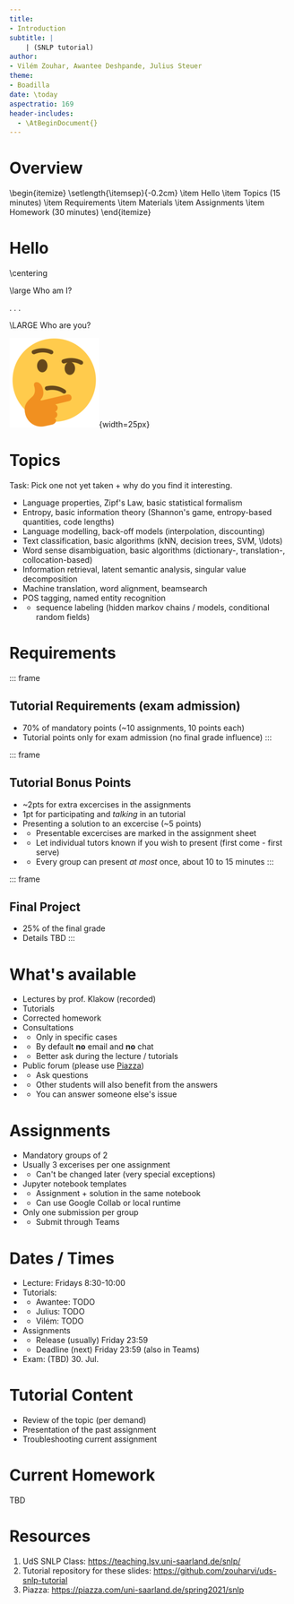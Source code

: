```yaml
---
title:
- Introduction
subtitle: |
    | (SNLP tutorial)
author:
- Vilém Zouhar, Awantee Deshpande, Julius Steuer
theme:
- Boadilla
date: \today
aspectratio: 169
header-includes:
  - \AtBeginDocument{}
---
```


# Overview 

\begin{itemize}
\setlength{\itemsep}{-0.2cm}
\item Hello
\item Topics (15 minutes)
\item Requirements
\item Materials
\item Assignments
\item Homework (30 minutes)
\end{itemize}

# Hello

\centering

\large Who am I?

. . .

\LARGE Who are you?

![](img/thinking_face.png){width=25px}

# Topics

Task: Pick one not yet taken + why do you find it interesting.

- Language properties, Zipf's Law, basic statistical formalism
- Entropy, basic information theory (Shannon's game, entropy-based quantities, code lengths)
- Language modelling, back-off models (interpolation, discounting)
- Text classification, basic algorithms (kNN, decision trees, SVM, \ldots)
- Word sense disambiguation, basic algorithms (dictionary-, translation-, collocation-based)
- Information retrieval, latent semantic analysis, singular value decomposition
- Machine translation, word alignment, beamsearch
- POS tagging, named entity recognition 
- - sequence labeling (hidden markov chains / models, conditional random fields)

# Requirements

::: frame
## Tutorial Requirements (exam admission)
- 70% of mandatory points (~10 assignments, 10 points each)
- Tutorial points only for exam admission (no final grade influence)
:::

::: frame
## Tutorial Bonus Points
- ~2pts for extra excercises in the assignments
- 1pt for participating and _talking_ in an tutorial
- Presenting a solution to an excercise (~5 points)
- - Presentable excercises are marked in the assignment sheet
- - Let individual tutors known if you wish to present (first come - first serve)
- - Every group can present _at most_ once, about 10 to 15 minutes
:::

::: frame
## Final Project
- 25\% of the final grade
- Details TBD
:::

# What's available

- Lectures by prof. Klakow (recorded)
- Tutorials
- Corrected homework
- Consultations
- - Only in specific cases
- - By default **no** email and **no** chat
- - Better ask during the lecture / tutorials
- Public forum (please use [Piazza](https://piazza.com/uni-saarland.de/spring2021/snlp))
- - Ask questions
- - Other students will also benefit from the answers
- - You can answer someone else's issue

<!--
# Cheating

. . .

\centering \footnotesize

no
-->

# Assignments

- Mandatory groups of 2
- Usually 3 excerises per one assignment
- - Can't be changed later (very special exceptions)
- Jupyter notebook templates
- - Assignment + solution in the same notebook
- - Can use Google Collab or local runtime
- Only one submission per group
- - Submit through Teams

# Dates / Times

- Lecture: Fridays 8:30-10:00
- Tutorials:
- - Awantee: TODO
- - Julius: TODO
- - Vilém: TODO
- Assignments
- - Release (usually) Friday 23:59
- - Deadline (next) Friday 23:59 (also in Teams)
- Exam: (TBD) 30. Jul.

# Tutorial Content

- Review of the topic (per demand)
- Presentation of the past assignment
- Troubleshooting current assignment

# Current Homework

TBD

# Resources

1. UdS SNLP Class: <https://teaching.lsv.uni-saarland.de/snlp/>
2. Tutorial repository for these slides: <https://github.com/zouharvi/uds-snlp-tutorial>
3. Piazza: <https://piazza.com/uni-saarland.de/spring2021/snlp>